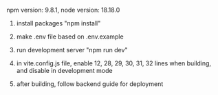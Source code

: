npm version: 9.8.1, node version: 18.18.0

1. install packages "npm install"

2. make .env file based on .env.example

3. run development server "npm run dev"

4. in vite.config.js file, enable 12, 28, 29, 30, 31, 32 lines when building, and disable in development mode

5. after building, follow backend guide for deployment
